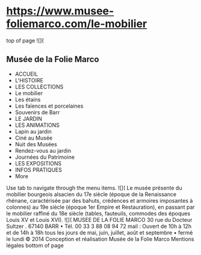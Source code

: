 # https://www.musee-foliemarco.com/le-mobilier

top of page
![](
## Musée de la Folie Marco
 * ACCUEIL
 * L'HISTOIRE
 * LES COLLECTIONS
 * Le mobilier
 * Les étains
 * Les faïences et porcelaines
 * Souvenirs de Barr
 * LE JARDIN
 * LES ANIMATIONS
 * Lapin au jardin
 * Ciné au Musée
 * Nuit des Musées
 * Rendez-vous au jardin
 * Journées du Patrimoine
 * LES EXPOSITIONS
 * INFOS PRATIQUES
 * More

Use tab to navigate through the menu items.
![](
Le musée présente du mobilier bourgeois alsacien du 17e siècle (époque de la Renaissance rhénane, caractérisée par des bahuts, crédences et armoires imposantes à colonnes) au 19e siècle (époque 1er Empire et Restauration), en passant par le mobilier raffiné du 18e siècle (tables, fauteuils, commodes des époques Louis XV et Louis XVI).
![](
MUSEE DE LA FOLIE MARCO
30 rue du Docteur Sultzer . 67140 BARR • Tél. 00 33 3 88 08 94 72
mail : 
Ouvert de 10h à 12h et de 14h à 18h
tous les jours de mai, juin, juillet, août et septembre • fermé le lundi
© 2014 Conception et réalisation Musée de la Folie Marco
Mentions légales
bottom of page
